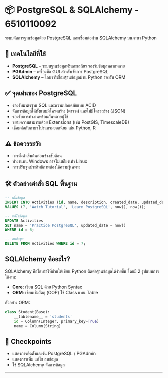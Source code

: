 # 📦 PostgreSQL & SQLAlchemy - 6510110092

ระบบจัดการฐานข้อมูลด้วย PostgreSQL และเชื่อมต่อผ่าน SQLAlchemy บนภาษา Python

## 🚀 เทคโนโลยีที่ใช้

* **PostgreSQL** – ระบบฐานข้อมูลฟรีและเสถียร รองรับข้อมูลหลากหลาย
* **PGAdmin** – เครื่องมือ GUI สำหรับจัดการ PostgreSQL
* **SQLAlchemy** – ไลบรารีเชื่อมฐานข้อมูลผ่าน Python รองรับ ORM

## ✅ จุดเด่นของ PostgreSQL

* รองรับมาตรฐาน SQL และความปลอดภัยแบบ ACID
* จัดการข้อมูลได้ทั้งแบบมีโครงสร้าง (ตาราง) และไม่มีโครงสร้าง (JSON)
* รองรับการทำงานพร้อมกันหลายผู้ใช้
* ขยายความสามารถด้วย Extensions (เช่น PostGIS, TimescaleDB)
* เชื่อมต่อกับภาษาโปรแกรมยอดนิยม เช่น Python, R

## ⚠️ ข้อควรระวัง

* การตั้งค่าเริ่มต้นค่อนข้างซับซ้อน
* ทำงานบน Windows อาจไม่เสถียรเท่า Linux
* การปรับจูนประสิทธิภาพต้องใช้ความรู้เฉพาะ

## 🛠️ ตัวอย่างคำสั่ง SQL พื้นฐาน

```sql
-- เพิ่มข้อมูล
INSERT INTO Activities (id, name, description, created_date, updated_date)
VALUES (7, 'Watch Tutorial', 'Learn PostgreSQL', now(), now());

-- แก้ไขข้อมูล
UPDATE Activities
SET name = 'Practice PostgreSQL', updated_date = now()
WHERE id = 6;

-- ลบข้อมูล
DELETE FROM Activities WHERE id = 7;
```

## SQLAlchemy คืออะไร?

SQLAlchemy คือไลบรารีที่ช่วยให้เขียน Python ติดต่อฐานข้อมูลได้ง่ายขึ้น โดยมี 2 รูปแบบการใช้งาน:

* **Core**: เขียน SQL ด้วย Python Syntax
* **ORM**: เขียนเชิงวัตถุ (OOP) ใช้ Class แทน Table

ตัวอย่าง ORM:

```python
class Student(Base):
    __tablename__ = 'students'
    id = Column(Integer, primary_key=True)
    name = Column(String)
```

## 📸 Checkpoints

* แสดงการติดตั้งและรัน PostgreSQL / PGAdmin
* แสดงการเพิ่ม แก้ไข ลบข้อมูล
* ใช้ SQLAlchemy จัดการข้อมูล

---


